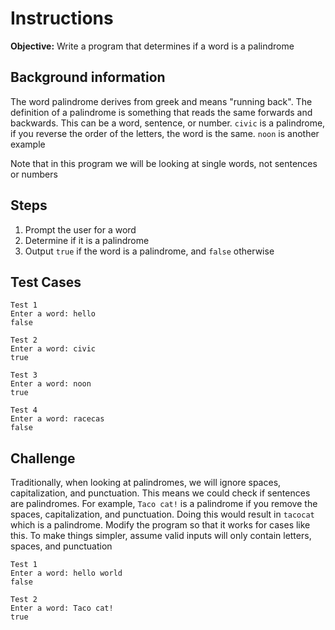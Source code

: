 # Instructions
**Objective:** Write a program that determines if a word is a palindrome 

## Background information 
The word palindrome derives from greek and means "running back". The definition of a palindrome is something that reads the same forwards and backwards. This can be a word, sentence, or number. `civic` is a palindrome, if you reverse the order of the letters, the word is the same. `noon` is another example


Note that in this program we will be looking at single words, not sentences or numbers

## Steps
1. Prompt the user for a word
2. Determine if it is a palindrome
3. Output `true` if the word is a palindrome, and `false` otherwise

## Test Cases
```
Test 1
Enter a word: hello
false
```

```
Test 2
Enter a word: civic
true
```

```
Test 3
Enter a word: noon
true
```

```
Test 4
Enter a word: racecas
false
```

## Challenge
Traditionally, when looking at palindromes, we will ignore spaces, capitalization, and punctuation. This means we could check if sentences are palindromes. For example, `Taco cat!` is a palindrome if you remove the spaces, capitalization, and punctuation. Doing this would result in `tacocat` which is a palindrome. Modify the program so that it works for cases like this. To make things simpler, assume valid inputs will only contain letters, spaces, and punctuation

```
Test 1
Enter a word: hello world
false
```

```
Test 2
Enter a word: Taco cat!
true
```